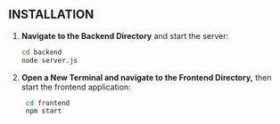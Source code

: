 ## INSTALLATION 

1. **Navigate to the Backend Directory** and start the server:
   ```bash
   cd backend
   node server.js

2. **Open a New Terminal and navigate to the Frontend Directory,** then start the frontend application:
   ```bash
    cd frontend
    npm start

